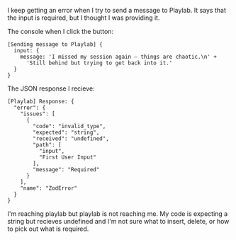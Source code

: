 I keep getting an error when I try to send a message to Playlab. It says that the input is required, but I thought I was providing it.


The console when I click the button:

    [Sending message to Playlab] {
      input: {
        message: 'I missed my session again — things are chaotic.\n' +
          'Still behind but trying to get back into it.'
      }
    }


The JSON response I recieve:

    [Playlab] Response: {
      "error": {
        "issues": [
          {
            "code": "invalid_type",
            "expected": "string",
            "received": "undefined",
            "path": [
              "input",
              "First User Input"
            ],
            "message": "Required"
          }
        ],
        "name": "ZodError"
      }
    }

I'm reaching playlab but playlab is not reaching me. 
My code is expecting a string but recieves undefined and I'm not sure what to insert, delete, or how to pick out what is required.